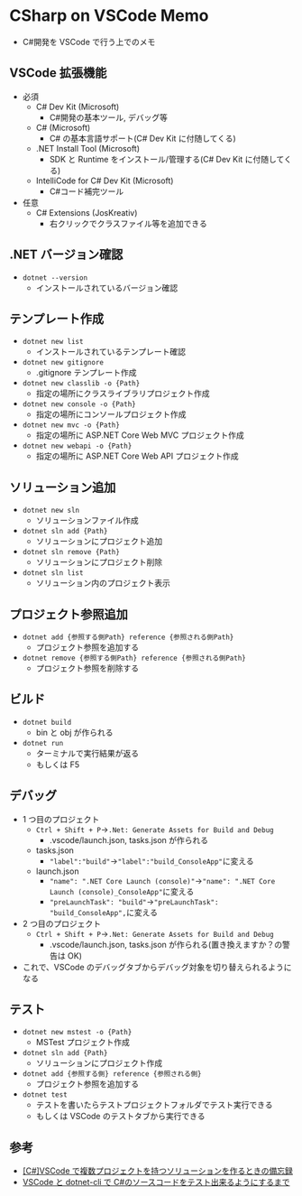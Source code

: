 # CSharp on VSCode Memo

- C#開発を VSCode で行う上でのメモ

## VSCode 拡張機能

- 必須
  - C# Dev Kit (Microsoft)
    - C#開発の基本ツール, デバッグ等
  - C# (Microsoft)
    - C# の基本言語サポート(C# Dev Kit に付随してくる)
  - .NET Install Tool (Microsoft)
    - SDK と Runtime をインストール/管理する(C# Dev Kit に付随してくる)
  - IntelliCode for C# Dev Kit (Microsoft)
    - C#コード補完ツール
- 任意
  - C# Extensions (JosKreativ)
    - 右クリックでクラスファイル等を追加できる

## .NET バージョン確認

- `dotnet --version`
  - インストールされているバージョン確認

## テンプレート作成

- `dotnet new list`
  - インストールされているテンプレート確認
- `dotnet new gitignore`
  - .gitignore テンプレート作成
- `dotnet new classlib -o {Path}`
  - 指定の場所にクラスライブラリプロジェクト作成
- `dotnet new console -o {Path}`
  - 指定の場所にコンソールプロジェクト作成
- `dotnet new mvc -o {Path}`
  - 指定の場所に ASP.NET Core Web MVC プロジェクト作成
- `dotnet new webapi -o {Path}`
  - 指定の場所に ASP.NET Core Web API プロジェクト作成

## ソリューション追加

- `dotnet new sln`
  - ソリューションファイル作成
- `dotnet sln add {Path}`
  - ソリューションにプロジェクト追加
- `dotnet sln remove {Path}`
  - ソリューションにプロジェクト削除
- `dotnet sln list`
  - ソリューション内のプロジェクト表示

## プロジェクト参照追加

- `dotnet add {参照する側Path} reference {参照される側Path}`
  - プロジェクト参照を追加する
- `dotnet remove {参照する側Path} reference {参照される側Path}`
  - プロジェクト参照を削除する

## ビルド

- `dotnet build`
  - bin と obj が作られる
- `dotnet run`
  - ターミナルで実行結果が返る
  - もしくは F5

## デバッグ

- 1 つ目のプロジェクト
  - `Ctrl + Shift + P`→`.Net: Generate Assets for Build and Debug`
    - .vscode/launch.json, tasks.json が作られる
  - tasks.json
    - `"label":"build"`→`"label":"build_ConsoleApp"`に変える
  - launch.json
    - `"name": ".NET Core Launch (console)"`→`"name": ".NET Core Launch (console)_ConsoleApp"`に変える
    - `"preLaunchTask": "build"`→`"preLaunchTask": "build_ConsoleApp",`に変える
- 2 つ目のプロジェクト
  - `Ctrl + Shift + P`→`.Net: Generate Assets for Build and Debug`
    - .vscode/launch.json, tasks.json が作られる(置き換えますか？の警告は OK)
- これで、VSCode のデバッグタブからデバッグ対象を切り替えられるようになる

## テスト

- `dotnet new mstest -o {Path}`
  - MSTest プロジェクト作成
- `dotnet sln add {Path}`
  - ソリューションにプロジェクト作成
- `dotnet add {参照する側} reference {参照される側}`
  - プロジェクト参照を追加する
- `dotnet test`
  - テストを書いたらテストプロジェクトフォルダでテスト実行できる
  - もしくは VSCode のテストタブから実行できる

## 参考

- [[C#]VSCode で複数プロジェクトを持つソリューションを作るときの備忘録](https://qiita.com/unyorita/items/8a92cb19b618e8e4a4a5)
- [VSCode と dotnet-cli で C#のソースコードをテスト出来るようにするまで](https://qiita.com/jnuank/items/e9aeb2d8c99d1e6f1081)

